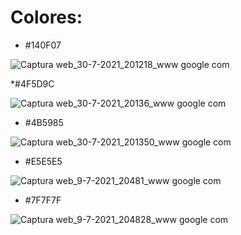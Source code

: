 # Colores: 

 * #140F07
 
 ![Captura web_30-7-2021_201218_www google com](https://user-images.githubusercontent.com/70907846/127720071-3a10e6ef-7a1b-490d-9188-038e7d37aad5.jpeg)

 *#4F5D9C
 
 ![Captura web_30-7-2021_20136_www google com](https://user-images.githubusercontent.com/70907846/127720115-a0378f55-f4a3-4220-affc-a27f66be0f83.jpeg)

 * #4B5985
 
 ![Captura web_30-7-2021_201350_www google com](https://user-images.githubusercontent.com/70907846/127720149-142deb83-ba87-4a50-bde2-7755d05a2507.jpeg)

 * #E5E5E5
    
 ![Captura web_9-7-2021_20481_www google com](https://user-images.githubusercontent.com/70907846/125145257-f6ac5d80-e0f6-11eb-8e10-fe68efd18cf7.jpeg)
  
 * #7F7F7F
   
 ![Captura web_9-7-2021_204828_www google com](https://user-images.githubusercontent.com/70907846/125145281-088e0080-e0f7-11eb-9344-23828de16d31.jpeg)
